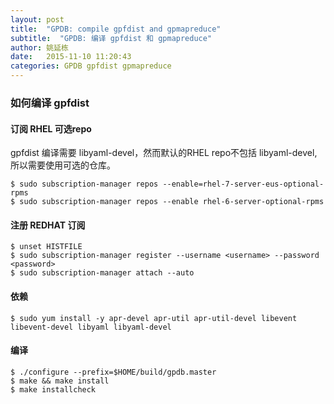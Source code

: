 ```yaml
---
layout: post
title:  "GPDB: compile gpfdist and gpmapreduce"
subtitle:  "GPDB: 编译 gpfdist 和 gpmapreduce"
author: 姚延栋
date:   2015-11-10 11:20:43
categories: GPDB gpfdist gpmapreduce
---
```


### 如何编译 gpfdist

#### 订阅 RHEL 可选repo

gpfdist 编译需要 libyaml-devel，然而默认的RHEL repo不包括 libyaml-devel, 所以需要使用可选的仓库。

    $ sudo subscription-manager repos --enable=rhel-7-server-eus-optional-rpms
    $ sudo subscription-manager repos --enable rhel-6-server-optional-rpms

#### 注册 REDHAT 订阅

    $ unset HISTFILE  
    $ sudo subscription-manager register --username <username> --password <password>
    $ sudo subscription-manager attach --auto

#### 依赖

    $ sudo yum install -y apr-devel apr-util apr-util-devel libevent libevent-devel libyaml libyaml-devel

#### 编译

    $ ./configure --prefix=$HOME/build/gpdb.master
    $ make && make install
    $ make installcheck


